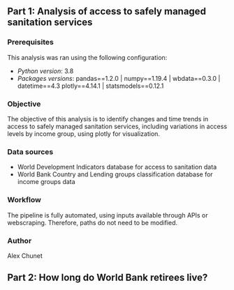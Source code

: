 ## Part 1: Analysis of access to safely managed sanitation services

### Prerequisites
This analysis was ran using the following configuration:
- _Python version_: 3.8
- _Packages versions_: pandas==1.2.0 | numpy==1.19.4 | wbdata==0.3.0 | datetime==4.3
plotly==4.14.1 | statsmodels==0.12.1

### Objective
The objective of this analysis is to identify changes and time trends in access to safely managed sanitation services, including variations in access levels by income group, using plotly for visualization.

### Data sources
- World Development Indicators database for access to sanitation data
- World Bank Country and Lending groups classification database for income groups data

### Workflow
The pipeline is fully automated, using inputs available through APIs or webscraping. Therefore, paths do not need to be modified.

### Author
Alex Chunet

## Part 2: How long do World Bank retirees live?


